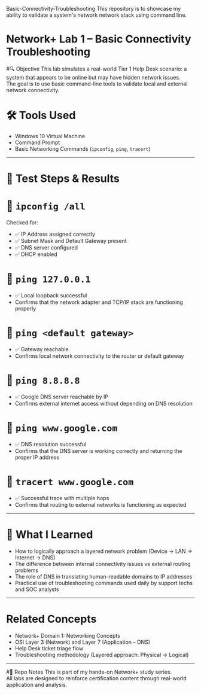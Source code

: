 Basic-Connectivity-Troubleshooting
This repository is to showcase my ability to validate a system's network network stack using command line. 
# Network+ Lab 1 – Basic Connectivity Troubleshooting

#🔍 Objective
This lab simulates a real-world Tier 1 Help Desk scenario: a system that appears to be online but may have hidden network issues.  
The goal is to use basic command-line tools to validate local and external network connectivity.

# 🛠 Tools Used
- Windows 10 Virtual Machine
- Command Prompt
- Basic Networking Commands (`ipconfig`, `ping`, `tracert`)

---

# 🧪 Test Steps & Results

# 🔹 `ipconfig /all`
Checked for:
- ✅ IP Address assigned correctly
- ✅ Subnet Mask and Default Gateway present
- ✅ DNS server configured
- ✅ DHCP enabled

# 🔹 `ping 127.0.0.1`  
- ✅ Local loopback successful  
- Confirms that the network adapter and TCP/IP stack are functioning properly

# 🔹 `ping <default gateway>`  
- ✅ Gateway reachable  
- Confirms local network connectivity to the router or default gateway

# 🔹 `ping 8.8.8.8`  
- ✅ Google DNS server reachable by IP  
- Confirms external internet access without depending on DNS resolution

# 🔹 `ping www.google.com`  
- ✅ DNS resolution successful  
- Confirms that the DNS server is working correctly and returning the proper IP address

# 🔹 `tracert www.google.com`  
- ✅ Successful trace with multiple hops  
- Confirms that routing to external networks is functioning as expected

---

# 🧠 What I Learned
- How to logically approach a layered network problem (Device → LAN → Internet → DNS)
- The difference between internal connectivity issues vs external routing problems
- The role of DNS in translating human-readable domains to IP addresses
- Practical use of troubleshooting commands used daily by support techs and SOC analysts

---

# Related Concepts
- Network+ Domain 1: Networking Concepts  
- OSI Layer 3 (Network) and Layer 7 (Application – DNS)  
- Help Desk ticket triage flow  
- Troubleshooting methodology (Layered approach: Physical → Logical)

---

#📂 Repo Notes
This is part of my hands-on Network+ study series.  
All labs are designed to reinforce certification content through real-world application and analysis.
